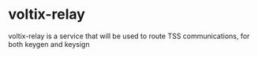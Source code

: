 # voltix-relay
voltix-relay is a service that will be used to route TSS communications, for both keygen and keysign
